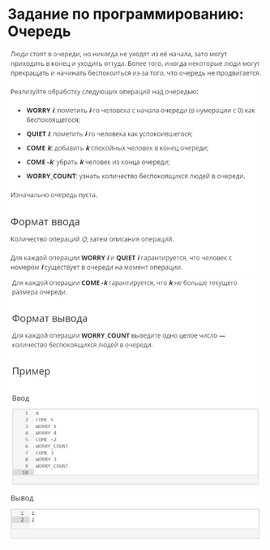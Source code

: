 # Задание по программированию: Очередь
![image](./../../assets/039.jpg)
![image](./../../assets/040.jpg)
![image](./../../assets/041.jpg)
